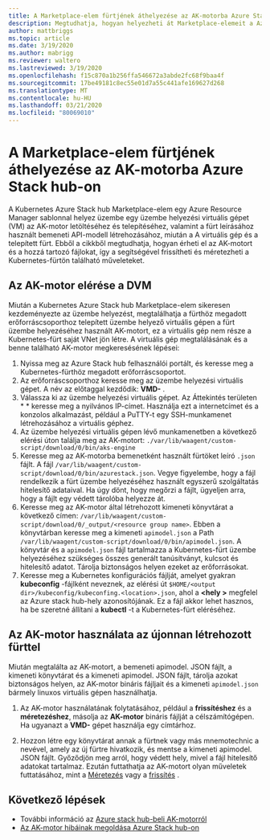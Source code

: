 ```yaml
---
title: A Marketplace-elem fürtjének áthelyezése az AK-motorba Azure Stack hub-on
description: Megtudhatja, hogyan helyezheti át Marketplace-elemeit a Azure Stack hub AK-beli motorján.
author: mattbriggs
ms.topic: article
ms.date: 3/19/2020
ms.author: mabrigg
ms.reviewer: waltero
ms.lastreviewed: 3/19/2020
ms.openlocfilehash: f15c870a1b256ffa546672a3abde2fc68f9baa4f
ms.sourcegitcommit: 17be49181c8ec55e01d7a55c441afe169627d268
ms.translationtype: MT
ms.contentlocale: hu-HU
ms.lasthandoff: 03/21/2020
ms.locfileid: "80069010"
---
```

# <a name="move-your-marketplace-item-cluster-to-the-aks-engine-on-azure-stack-hub"></a>A Marketplace-elem fürtjének áthelyezése az AK-motorba Azure Stack hub-on

A Kubernetes Azure Stack hub Marketplace-elem egy Azure Resource Manager sablonnal helyez üzembe egy üzembe helyezési virtuális gépet (VM) az AK-motor letöltéséhez és telepítéséhez, valamint a fürt leírásához használt bemeneti API-modell létrehozásához, miután a A virtuális gép és a telepített fürt. Ebből a cikkből megtudhatja, hogyan érheti el az AK-motort és a hozzá tartozó fájlokat, így a segítségével frissítheti és méretezheti a Kubernetes-fürtön található műveleteket.

## <a name="access-aks-engine-in-the-dvm"></a>Az AK-motor elérése a DVM

Miután a Kubernetes Azure Stack hub Marketplace-elem sikeresen kezdeményezte az üzembe helyezést, megtalálhatja a fürthöz megadott erőforráscsoporthoz telepített üzembe helyező virtuális gépen a fürt üzembe helyezéséhez használt AK-motort, ez a virtuális gép nem része a Kubernetes-fürt saját VNet jön létre. A virtuális gép megtalálásának és a benne található AK-motor megkeresésének lépései:

1.  Nyissa meg az Azure Stack hub felhasználói portált, és keresse meg a Kubernetes-fürthöz megadott erőforráscsoportot.
2.  Az erőforráscsoporthoz keresse meg az üzembe helyezési virtuális gépet. A név az előtaggal kezdődik: **VMD-** .
3.  Válassza ki az üzembe helyezési virtuális gépet. Az Áttekintés területen * * keresse meg a nyilvános IP-címet. Használja ezt a internetcímet és a konzolos alkalmazást, például a PuTTY-t egy SSH-munkamenet létrehozásához a virtuális géphez.
4.  Az üzembe helyezési virtuális gépen lévő munkamenetben a következő elérési úton találja meg az AK-motort: `./var/lib/waagent/custom-script/download/0/bin/aks-engine`
5.  Keresse meg az AK-motorba bemenetként használt fürtöket leíró `.json` fájlt. A fájl `/var/lib/waagent/custom-script/download/0/bin/azurestack.json`. Vegye figyelembe, hogy a fájl rendelkezik a fürt üzembe helyezéséhez használt egyszerű szolgáltatás hitelesítő adataival. Ha úgy dönt, hogy megőrzi a fájlt, ügyeljen arra, hogy a fájlt egy védett tárolóba helyezze át.
6.  Keresse meg az AK-motor által létrehozott kimeneti könyvtárat a következő címen: `/var/lib/waagent/custom-script/download/0/_output/<resource group name>`. Ebben a könyvtárban keresse meg a kimeneti `apimodel.json` a Path `/var/lib/waagent/custom-script/download/0/bin/apimodel.json`. A könyvtár és a `apimodel.json` fájl tartalmazza a Kubernetes-fürt üzembe helyezéséhez szükséges összes generált tanúsítványt, kulcsot és hitelesítő adatot. Tárolja biztonságos helyen ezeket az erőforrásokat.
7.  Keresse meg a Kubernetes konfigurációs fájlját, amelyet gyakran **kubeconfig** -fájlként neveznek, az elérési út `$HOME/<output dir>/kubeconfig/kubeconfing.<location>.json`, ahol a **\<hely >** megfelel az Azure stack hub-hely azonosítójának. Ez a fájl akkor lehet hasznos, ha be szeretné állítani a **kubectl** -t a Kubernetes-fürt eléréséhez.

## <a name="use-the-aks-engine-with-your-newly-created-cluster"></a>Az AK-motor használata az újonnan létrehozott fürttel

Miután megtalálta az AK-motort, a bemeneti apimodel. JSON fájlt, a kimeneti könyvtárat és a kimeneti apimodel. JSON fájlt, tárolja azokat biztonságos helyen, az AK-motor bináris fájljait és a kimeneti `apimodel.json` bármely linuxos virtuális gépen használhatja.

1.  Az AK-motor használatának folytatásához, például a **frissítéshez** és a **méretezéshez**, másolja az **AK-motor** bináris fájlját a célszámítógépen. Ha ugyanazt a **VMD-** gépet használja egy címtárhoz.

2.  Hozzon létre egy könyvtárat annak a fürtnek vagy más mnemotechnic a nevével, amely az új fürtre hivatkozik, és mentse a kimeneti apimodel. JSON fájlt. Győződjön meg arról, hogy védett hely, mivel a fájl hitelesítő adatokat tartalmaz. Ezután futtathatja az AK-motort olyan műveletek futtatásához, mint a [Méretezés](azure-stack-kubernetes-aks-engine-scale.md) vagy a [frissítés](azure-stack-kubernetes-aks-engine-upgrade.md) .

## <a name="next-steps"></a>Következő lépések

- További információ az [Azure stack hub-beli AK-motorról](azure-stack-kubernetes-aks-engine-overview.md)  
- [Az AK-motor hibáinak megoldása Azure Stack hub-on](azure-stack-kubernetes-aks-engine-troubleshoot.md)  

